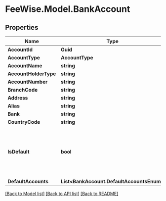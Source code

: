 # FeeWise.Model.BankAccount

## Properties

Name | Type | Description | Notes
------------ | ------------- | ------------- | -------------
**AccountId** | **Guid** |  | [optional] 
**AccountType** | **AccountType** |  | 
**AccountName** | **string** |  | [optional] 
**AccountHolderType** | **string** |  | [optional] 
**AccountNumber** | **string** |  | 
**BranchCode** | **string** |  | 
**Address** | **string** |  | [optional] 
**Alias** | **string** |  | [optional] 
**Bank** | **string** |  | [optional] 
**CountryCode** | **string** |  | [optional] 
**IsDefault** | **bool** | Will be set to true, if the account is the default for this type (e.g. Office, Trust) | [optional] 
**DefaultAccounts** | **List&lt;BankAccount.DefaultAccountsEnum&gt;** |  | [optional] 

[[Back to Model list]](../README.md#documentation-for-models) [[Back to API list]](../README.md#documentation-for-api-endpoints) [[Back to README]](../README.md)

